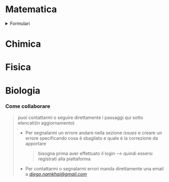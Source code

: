 # Matematica
<details>
  <summary>Formulari</summary>
  
  - il [seguente](https://diegonamkhai.github.io/UNIFI/FORMULARIO_1M.html) formulario contiene:
    - algebra
    - razionalizzazione
    - limiti notevoli
    - derivate elementari e non
  
</details>

# Chimica

# Fisica

# Biologia

### Come collaborare
> puoi contattarmi o seguire direttamente i passaggi qui sotto elencati(in aggiornamento)
>  - Per segnalarmi un errore andare nella sezione *issues* e creare un errore specificando cosa è sbagliato e quale è la correzione da apportare
>     > bisogna prima aver effettuato il login --> quindi essersi registrati alla piattaforma
>  - Per contattarmi o segnalarmi errori manda direttamente una email a *diego.namkhai@gmail.com*
> 



